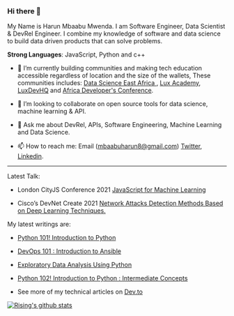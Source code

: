 ### Hi there 👋

My Name is Harun Mbaabu Mwenda. I am Software Engineer, Data Scientist & DevRel Engineer. I combine my knowledge of software and data science
to build data driven products that can solve problems. 

**Strong Languages**: JavaScript, Python and c++
  
- 🔭 I’m currently building communities and making tech education accessible regardless of location and the size of the wallets, These communities  includes:  [Data Science  East  Africa ](https://twitter.com/DSEAfrica), [Lux Academy](https://twitter.com/lux_academy), [LuxDevHQ](https://twitter.com/LuxDevHQ) and [Africa Developer's Conference](https://twitter.com/AfricaDevsConf).

- 👯 I’m looking to collaborate on open source tools for data science, machine learning & API.

- 💬 Ask me about DevRel, APIs, Software Engineering, Machine Learning and Data Science.

- 📫 How to reach me: Email (mbaabuharun8@gmail.com) [Twitter](https://twitter.com/HarunMbaabu), [Linkedin](https://www.linkedin.com/in/mbaabu-harun-mwenda-8a89ab174/).

--------------

Latest Talk:
* London CityJS Conference 2021 [JavaScript for Machine Learning](https://cityjsconf.org/speaker/602044dd75e90e35cb2f21c1)

* Cisco’s DevNet Create 2021 [Network Attacks Detection Methods Based on Deep Learning Techniques.](#)

My latest writings are:

 * [Python 101! Introduction to Python](https://dev.to/grayhat/python-101-introduction-to-python-3kg5)
 
 * [DevOps 101 : Introduction to Ansible](https://dev.to/grayhat/devops-101-introduction-to-ansible-1n64)
 
 * [Exploratory Data Analysis Using Python](https://dev.to/grayhat/exploratory-data-analysis-using-python-28h)

 * [Python 102! Introduction to Python : Intermediate Concepts](https://dev.to/grayhat/python-102-introduction-to-python-intermediate-concepts-1881)

- See more of my technical articles on [Dev.to](https://dev.to/grayhat)


[![Rising's github stats](https://github-readme-stats.vercel.app/api?username=HarunMbaabu&show_icons=true&title_color=fff&icon_color=79ff97&text_color=9f9f9f&bg_color=151515)](https://github.com/HarunMbaabu/)
